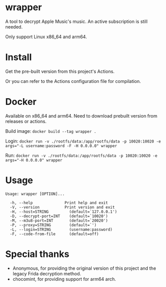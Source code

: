 # wrapper
A tool to decrypt Apple Music's music. An active subscription is still needed.

Only support Linux x86_64 and arm64.

# Install
Get the pre-built version from this project's Actions. 

Or you can refer to the Actions configuration file for compilation.

# Docker
Available on x86_64 and arm64. Need to download prebuilt version from releases or actions.

Build image: `docker build --tag wrapper .`

Login: `docker run -v ./rootfs/data:/app/rootfs/data -p 10020:10020 -e args="-L username:password -F -H 0.0.0.0" wrapper`

Run: `docker run -v ./rootfs/data:/app/rootfs/data -p 10020:10020 -e args="-H 0.0.0.0" wrapper`

# Usage
```
Usage: wrapper [OPTION]...

  -h, --help              Print help and exit
  -V, --version           Print version and exit
  -H, --host=STRING         (default=`127.0.0.1')
  -D, --decrypt-port=INT    (default=`10020')
  -M, --m3u8-port=INT       (default=`20020')
  -P, --proxy=STRING        (default=`')
  -L, --login=STRING        (username:password)
  -F, --code-from-file      (default=off)
```

# Special thanks
- Anonymous, for providing the original version of this project and the legacy Frida decryption method.
- chocomint, for providing support for arm64 arch.